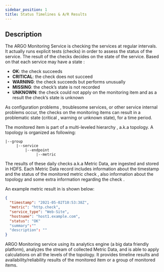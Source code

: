```yaml
---
sidebar_position: 1
title: Status Timelines & A/R Results 
---
```


## Description 

The ARGO Monitoring Service is checking the services at regular intervals. It actually runs  explicit tests (checks) in order to assess the status of the service. The result of the checks decides on the state of the service. 
Based on that each service may have a state :

 - **OK**: the check succeeds
 - **CRITICAL**: the check does not  succeed
 - **WARNING**: the check succeeds but  performs unusually
 - **MISSING**: the check’s state is not recorded
 - **UNKNOWN**: the check could not apply on the monitoring item and as a result the check’s state is unknown
 
As configuration problems , troublesome services, or other service internal problems occur, the checks on the monitoring items can result in a problematic state (critical , warning or unknown state), for a time period. 

The monitored item is part of a multi-leveled hierarchy , a.k.a topology. A topology is organized as following:  
```
|--group         
     |--service
         |--endpoint
	          |--metric
```
The results of these daily checks a.k.a Metric Data, are ingested and stored in HDFS. Each Metric Data record includes information about the timestamp and the status of the monitored metric check ,  also information about the topology  and some extra information regarding the check .

An example metric result in is shown below:
```json
{
  "timestamp": "2021-05-02T10:53:38Z",
  "metric": "http.check",
  "service_type": "Web-Site",
  "hostname": "host1.example.com",
  "status": "OK"
  "summary":""
  "description": ""
}
```
ARGO Monitoring service using its analytics engine (a big data friendly platform), analyzes the stream of collected Metric Data, and is able to apply calculations on all the levels of the topology. It provides timeline results and availability/reliability results of the monitored item or a group of monitored items. 
